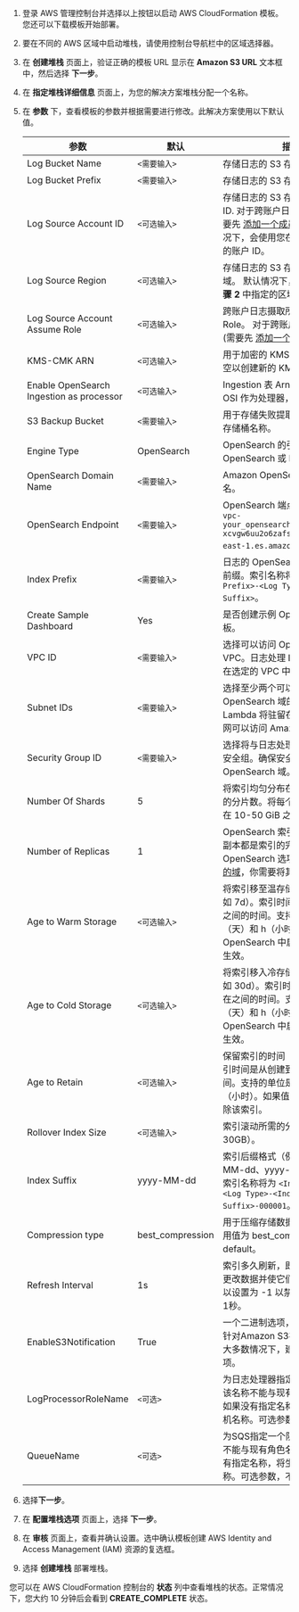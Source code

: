 1. 登录 AWS 管理控制台并选择以上按钮以启动 AWS CloudFormation 模板。您还可以下载模板开始部署。

2. 要在不同的 AWS 区域中启动堆栈，请使用控制台导航栏中的区域选择器。

3. 在 **创建堆栈** 页面上，验证正确的模板 URL 显示在 **Amazon S3 URL** 文本框中，然后选择 **下一步**。

4. 在 **指定堆栈详细信息** 页面上，为您的解决方案堆栈分配一个名称。

5. 在 **参数** 下，查看模板的参数并根据需要进行修改。此解决方案使用以下默认值。

    | 参数                             | 默认          | 描述                                                                                                       |
    | --------------------------------| ---------- |----------------------------------------------------------------------------------------------------------|
    | Log Bucket Name                | `<需要输入>` | 存储日志的 S3 存储桶名称。                                                                                          |
    | Log Bucket Prefix              | `<需要输入>` | 存储日志的 S3 存储桶路径前缀。                                                                                        |
    | Log Source Account ID          | `<可选输入>`  | 存储日志的 S3 存储桶所在账户 ID. 对于跨账户日志摄取是必填 (需要先 [添加一个成员账户](../link-account/index.md))。 默认情况下，会使用您在 **步骤 1** 中登录的账户 ID。 |
    | Log Source Region              | `<可选输入>` | 存储日志的 S3 存储桶所在的区域。 默认情况下，会使用您在 **步骤 2** 中指定的区域。                                                          |
    | Log Source Account Assume Role | `<可选输入>` | 跨账户日志摄取所需要使用的 IAM Role。 对于跨账户日志摄取是必填 (需要先 [添加一个成员账户](../link-account/index.md))。                                 |
    | KMS-CMK ARN                | `<可选输入>` | 用于加密的 KMS-CMK ARN。 留空以创建新的 KMS CMK。                                                                                 |
    | Enable OpenSearch Ingestion as processor | `<可选输入>` | Ingestion 表 Arn。如果不使用 OSI 作为处理器，请留空。 |
    | S3 Backup Bucket               | `<需要输入>` | 用于存储失败提取日志的 S3 备份存储桶名称。                                                                                  |
    | Engine Type                    | OpenSearch | OpenSearch 的引擎类型。选择 OpenSearch 或 Elasticsearch。                                                          |
    | OpenSearch Domain Name         | `<需要输入>` | Amazon OpenSearch 集群的域名。                                                                                 |
    | OpenSearch Endpoint            | `<需要输入>` | OpenSearch 端点 URL。例如，`vpc-your_opensearch_domain_name-xcvgw6uu2o6zafsiefxubwuohe.us-east-1.es.amazonaws.com`。 |
    | Index Prefix                   | `<需要输入>` | 日志的 OpenSearch 索引的公共前缀。索引名称将为 `<Index Prefix>-<Log Type>-<Other Suffix>`。                                  |
    | Create Sample Dashboard        | Yes | 是否创建示例 OpenSearch 仪表板。                                                                                   |
    | VPC ID                         | `<需要输入>` | 选择可以访问 OpenSearch 域的 VPC。日志处理 Lambda 将驻留在选定的 VPC 中。                                                      |
    | Subnet IDs                     | `<需要输入>` | 选择至少两个可以访问 OpenSearch 域的子网。日志处理 Lambda 将驻留在子网中。确保子网可以访问 Amazon S3 服务。                                    |
    | Security Group ID              | `<需要输入>` | 选择将与日志处理 Lambda 关联的安全组。确保安全组有权访问 OpenSearch 域。                                                           |
    | Number Of Shards               | 5 | 将索引均匀分布在所有数据节点上的分片数。将每个分片的大小保持在 10-50 GiB 之间。                                                            |
    | Number of Replicas             | 1 | OpenSearch 索引的副本数。每个副本都是索引的完整副本。 如果 OpenSearch 选项设置为 [带备用的域](https://docs.aws.amazon.com/opensearch-service/latest/developerguide/managedomains-multiaz.html#managedomains-za-standby)，你需要将其配置为 2。                                                                        |
    | Age to Warm Storage           | `<可选输入>` | 将索引移至温存储所需的时间（例如 7d）。索引时间是从创建到现在之间的时间。支持的单位是 d（天）和 h（小时）。仅当OpenSearch 中启用了温存储时才生效。                                                        |
    | Age to Cold Storage           | `<可选输入>` | 将索引移入冷存储所需的时间（例如 30d）。索引时间是从创建到现在之间的时间。支持的单位是 d（天）和 h（小时）。仅当 OpenSearch 中启用了冷存储时才生效。                                                         |
    | Age to Retain                 | `<可选输入>` | 保留索引的时间（例如 180d）。索引时间是从创建到现在之间的时间。支持的单位是 d（天）和 h（小时）。如果值为空，则不会删除该索引。                                                                                 |
    | Rollover Index Size                 | `<可选输入>` | 索引滚动所需的分片大小（例如 30GB）。                                                                               |
    | Index Suffix                 | yyyy-MM-dd | 索引后缀格式（例如：yyyy-MM-dd、yyyy-MM-dd-HH）。索引名称将为 `<Index Prefix>-<Log Type>-<Index Suffix>-000001`。                                                                                 |
    | Compression type                 | best_compression | 用于压缩存储数据的压缩类型。 可用值为 best_compression 和 default。                                                                           |
    | Refresh Interval                 | 1s | 索引多久刷新，即刷新索引最近的更改数据并使它们可用于搜索。 可以设置为 -1 以禁用刷新。 默认为 1秒。                                                                                 |
    | EnableS3Notification | True | 一个二进制选项，用于启用或禁用针对Amazon S3存储桶的通知。大多数情况下，建议使用默认选项。 |
    | LogProcessorRoleName | `<可选>` | 为日志处理器指定一个角色名称。该名称不能与现有角色名称重复。如果没有指定名称，将生成一个随机名称。可选参数，不是必填项。 |
    | QueueName | `<可选>` | 为SQS指定一个队列名称。该名称不能与现有角色名称重复。如果没有指定名称，将生成一个随机名称。可选参数，不是必填项。 |


6. 选择**下一步**。

7. 在 **配置堆栈选项** 页面上，选择 **下一步**。

8. 在 **审核** 页面上，查看并确认设置。选中确认模板创建 AWS Identity and Access Management (IAM) 资源的复选框。

9. 选择 **创建堆栈** 部署堆栈。

您可以在 AWS CloudFormation 控制台的 **状态** 列中查看堆栈的状态。正常情况下，您大约 10 分钟后会看到 **CREATE_COMPLETE** 状态。